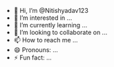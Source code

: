- 👋 Hi, I’m @Nitishyadav123
- 👀 I’m interested in ...
- 🌱 I’m currently learning ...
- 💞️ I’m looking to collaborate on ...
- 📫 How to reach me ...
- 😄 Pronouns: ...
- ⚡ Fun fact: ...

<!---
Nitishyadav123/Nitishyadav123 is a ✨ special ✨ repository because its `README.md` (this file) appears on your GitHub profile.
You can click the Preview link to take a look at your changes.
---
